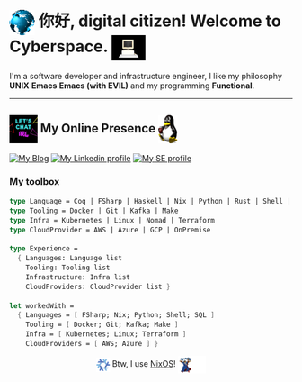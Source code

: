 # <img align="center" src="./assets/globe.gif" height="45" /> 你好, digital citizen! Welcome to Cyberspace. <img align="center" src="./assets/computer.gif" height="45" /> 

I'm a software developer and infrastructure engineer, I like my philosophy ~~**UNIX**~~ ~~**Emacs**~~ **Emacs (with EVIL)** and my programming **Functional**.

-------

## <img align="center" width="50" heigth="50" src="./assets/chat.gif"> My Online Presence <img align="center" src="./assets/linux.gif" height="50" />

[![My Blog][blog]](https://mtrsk.github.io)
[![My Linkedin profile][linkedin]](https://linkedin.com/in/marcos-schonfinkel)
[![My SE profile][stackexchange]](https://stackoverflow.com/users/4614840/aristu?tab=profile)

### My toolbox

```fsharp
type Language = Coq | FSharp | Haskell | Nix | Python | Rust | Shell | SQL
type Tooling = Docker | Git | Kafka | Make
type Infra = Kubernetes | Linux | Nomad | Terraform
type CloudProvider = AWS | Azure | GCP | OnPremise

type Experience =
  { Languages: Language list
    Tooling: Tooling list
    Infrastructure: Infra list
    CloudProviders: CloudProvider list }

let workedWith =
  { Languages = [ FSharp; Nix; Python; Shell; SQL ]
    Tooling = [ Docker; Git; Kafka; Make ]
    Infra = [ Kubernetes; Linux; Terraform ]
    CloudProviders = [ AWS; Azure ] }
```

<div align="center">
  <img align="center" src="./assets/nixos.gif" height="25" width="25" />
  Btw, I use <a href=https://nixos.org>NixOS</a>! <img align="center" width="50" width="50" src="./assets/wizard.gif">
</div><br>


[blog]: https://img.shields.io/badge/Blog-B1361E?style=for-the-badge&logo=linux&logoColor=white
[linkedin]: https://img.shields.io/badge/LinkedIn-0077B5?style=for-the-badge&logo=linkedin&logoColor=white
[stackexchange]: https://img.shields.io/badge/stackexchange-0A0A0A?style=for-the-badge&logo=stackexchange&logoColor=white
